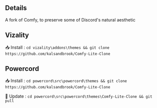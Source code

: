 ## Details
A fork of Comfy, to preserve some of Discord's natural aesthetic

## Vizality

📥 Install : ```cd vizality\addons\themes && git clone https://github.com/kalsandbrook/Comfy-Lite-Clone```

## Powercord

📥 Install : ```cd powercord\src\powercord\themes && git clone https://github.com/kalsandbrook/Comfy-Lite-Clone```

🔄 Update : ```cd powercord\src\powercord\themes\Comfy-Lite-Clone && git pull```
